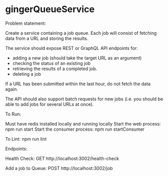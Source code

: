 # gingerQueueService

Problem statement:

Create a service containing a job queue. Each job will consist of fetching data from a URL and storing the results.

The service should expose REST or GraphQL API endpoints for:
- adding a new job (should take the target URL as an argument)
- checking the status of an existing job
- retrieving the results of a completed job.
- deleting a job

If a URL has been submitted within the last hour, do not fetch the data again.

The API should also support batch requests for new jobs (i.e. you should be able to add jobs for several URLs at once).

To Run:

Must have redis installed locally and running locally
Start the web process: npm run start
Start the consumer process: npm run startConsumer

To Lint: npm run lint

Endpoints:

Health Check: GET http://localhost:3002/health-check

Add a job to Queue: POST http://localhost:3002/job